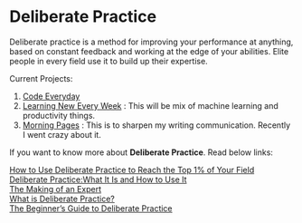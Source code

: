 # Deliberate Practice
Deliberate practice is a method for improving your performance at anything, based on constant feedback and working at the edge of your abilities. Elite people in every field use it to build up their expertise.

Current Projects:
1. [Code Everyday](code-everyday-challenge)
2. [Learning New Every Week](what-I-learned-this-week) : This will be mix of machine learning and productivity things.
3. [Morning Pages](morning-pages) : This is to sharpen my writing communication. Recently I went crazy about it.


If you want to know more about **Deliberate Practice**. Read below links:  

[How to Use Deliberate Practice to Reach the Top 1% of Your Field](https://www.nateliason.com/blog/deliberate-practice)  
[Deliberate Practice:What It Is and How to Use It](https://jamesclear.com/deliberate-practice-theory)   
[The Making of an Expert](https://hbr.org/2007/07/the-making-of-an-expert)   
[What is Deliberate Practice?](https://fs.blog/2012/07/what-is-deliberate-practice/)   
[The Beginner’s Guide to Deliberate Practice](https://jamesclear.com/beginners-guide-deliberate-practice)  

